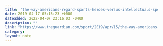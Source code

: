 ```yaml
---
title: 'the-way-americans-regard-sports-heroes-versus-intellectuals-speaks-volumes--kareem-abdul-jabbar--sport--the-guardian'
date: 2019-04-17 05:15:23 +0000
dateadded: 2022-04-07 23:16:03 -0400
description: ""
link: "https://www.theguardian.com/sport/2019/apr/15/the-way-americans-regard-sports-heroes-versus-intellectuals-speaks-volumes"
category:
layout: note
---
```

